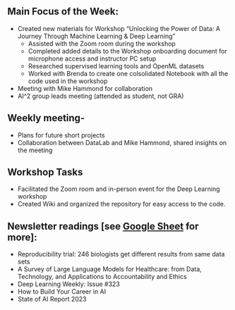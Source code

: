 ## Main Focus of the Week:

- Created new materials for Workshop “Unlocking the Power of Data: A Journey Through Machine Learning & Deep Learning”
  - Assisted with the Zoom room during the workshop
  - Completed added details to the Workshop onboarding document for microphone access and instructor PC setup
  - Researched supervised learning tools and OpenML datasets
  - Worked with Brenda to create one colsolidated Notebook with all the code used in the workshop
- Meeting with Mike Hammond for collaboration
- AI^2 group leads meeting (attended as student, not GRA) 

## Weekly meeting- 
  - Plans for future short projects
  - Collaboration between DataLab and Mike Hammond, shared insights on the meeting

## Workshop Tasks
- Facilitated the Zoom room and in-person event for the Deep Learning workshop
- Created Wiki and organized the repository for easy access to the code.

## Newsletter readings [see [Google Sheet](https://docs.google.com/spreadsheets/d/1cq9_SipCVP6hIJWxPT3Hgf_hnUGpQ7iWtLCBcbVFeW4/edit?usp=sharing) for more]:
- Reproducibility trial: 246 biologists get different results from same data sets
- A Survey of Large Language Models for Healthcare: from Data, Technology, and Applications to Accountability and Ethics
- Deep Learning Weekly: Issue #323
- How to Build Your Career in AI
- State of AI Report 2023
